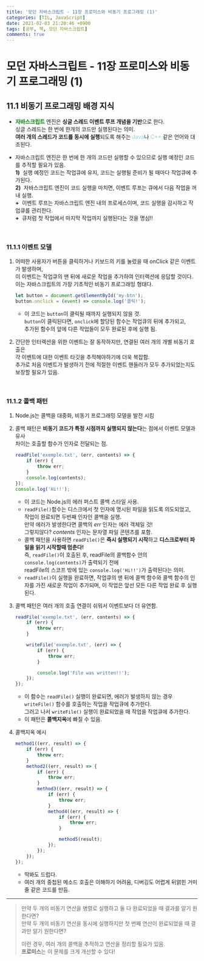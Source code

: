 ```yaml
---
title: '모던 자바스크립트 - 11장 프로미스와 비동기 프로그래밍 (1)'
categories: [TIL, JavaScript]
date: 2021-02-03 21:20:46 +0900
tags: [공부, 책, 모던 자바스크립트]
comments: true
---
```


# 모던 자바스크립트 - 11장 프로미스와 비동기 프로그래밍 (1)

## **11.1** 비동기 프로그래밍 배경 지식

-   <span style="color: green; font-weight: bold;">자바스크립트</span> 엔진은 **싱글 스레드 이벤트 루프 개념을 기반**으로 한다.  
     싱글 스레드는 한 번에 한개의 코드만 실행된다는 의미.  
     **여러 개의 스레드가 코드를 동시에 실행**되도록 해주는 <span style="color: skyblue;">Java</span>나 <span style="color: skyblue;">C++</span> 같은 언어와 대조된다.

-   자바스크립트 엔진은 한 번에 한 개의 코드만 실행할 수 있으므로 실행 예정인 코드를 추적할 필요가 있음.  
     **1)**&nbsp; 실행 예정인 코드는 작업큐에 유지, 코드는 실행될 준비가 될 때마다 작업큐에 추가된다.  
     **2)**&nbsp; 자바스크립트 엔진이 코드 실행을 마치면, 이벤트 루프는 큐에서 다음 작업을 꺼내 실행.  
     **+**&nbsp; 이벤트 루프는 자바스크립트 엔진 내의 프로세스이며, 코드 실행을 감시하고 작업큐를 관리한다.  
     **+**&nbsp; 큐처럼 첫 작업에서 마지막 작업까지 실행된다는 것을 명심!!

</br>

### **11.1.1** 이벤트 모델

1.  어떠한 사용자가 버튼을 클릭하거나 키보드의 키를 눌렀을 때 onClick 같은 이벤트가 발생하며,  
    이 이벤트는 작업큐의 맨 뒤에 새로운 작업을 추가하여 인터랙션에 응답할 것이다.  
    이는 자바스크립트의 가장 기초적인 비동기 프로그래밍 형태다.

    ```js
    let button = document.getElementById('my-btn');
    button.onclick = (event) => console.log('클릭!');
    ```

    -   이 코드는 `button`이 클릭될 때까지 실행되지 않을 것.  
        `button`이 클릭된다면, `onclick`에 할당된 함수는 작업큐의 뒤에 추가되고,  
        추가된 함수의 앞에 다른 작업들이 모두 완료된 후에 실행 됨.

2.  간단한 인터렉션을 위한 이벤트는 잘 동작하지만, 연결된 여러 개의 개별 비동기 호출은  
    각 이벤트에 대한 이벤트 타깃을 추적해야하기에 더욱 복잡함.  
    추가로 처음 이벤트가 발생하기 전에 적절한 이벤트 핸들러가 모두 추가되었는지도 보장할 필요가 있음.

<br/>

### **11.1.2** 콜백 패턴

1. Node.js는 콜백을 대중화, 비동기 프로그래밍 모델을 발전 시킴
2. 콜백 패턴은 **비동기 코드가 특정 시점까지 실행되지 않는다**는 점에서 이벤트 모델과 유사  
   차이는 호출할 함수가 인자로 전달되는 점.
    ```js
    readFile('exemple.txt', (err, contents) => {
        if (err) {
            throw err;
        }
        console.log(contents);
    });
    console.log('Hi!!');
    ```
    - 이 코드는 Node.js의 에러 퍼스트 콜백 스타일 사용.
    - `readFile()`함수는 디스크에서 첫 인자에 명시된 파일을 읽도록 의도되었고,  
       작업이 완료되면 두번째 인자인 콜백을 실행.  
       만약 에러가 발생한다면 콜백의 _err_ 인자는 에러 객체일 것!  
       그렇지않다? _contents_ 인자는 문자열 파일 콘텐츠를 포함.
    - 콜백 패턴을 사용하면 `readFile()`은 **즉시 실행되기 시작**하고 **디스크로부터 파일을 읽기 시작할때 멈춘다!**  
       즉, `readFile()`이 호출된 후, readFile의 콜백함수 안의 `console.log(contents)`가 출력되기 전에  
       readFile의 스코프 밖에 있는 `console.log('Hi!!')`가 출력된다는 의미.
    - `readFile()`이 실행을 완료하면, 작업큐의 맨 뒤에 콜백 함수와 콜백 함수의 인자를 가진 새로운 작업이 추가되며,
      이 작업은 앞선 모든 다른 작업 완료 후 실행된다.
3. 콜백 패턴은 여러 개의 호출 연결이 쉬워서 이벤트보다 더 유연함.

    ```js
    readFile('exemple.txt', (err, contents) => {
        if (err) {
            throw err;
        }

        writeFile('exemple.txt', (err) => {
            if (err) {
                throw err;
            }

            console.log('File was written!!');
        });
    });
    ```

    - 이 함수는 `readFile()` 실행이 완료되면, 에러가 발생하지 않는 경우 `writeFile()` 함수를 호출하는 작업을 작업큐에 추가한다.  
       그러고 나서 `writeFile()` 실행이 완료되었을 때 작업을 작업큐에 추가한다.
    - 이 패턴은 **콜백지옥**에 빠질 수 있음.

4. 콜백지옥 예시
    ```js
    method1((err, result) => {
        if (err) {
            throw err;
        }
        method2((err, result) => {
            if (err) {
                throw err;
            }
            method3((err, result) => {
                if (err) {
                    throw err;
                }
                method4((err, result) => {
                    if (err) {
                        throw err;
                    }

                    method5(result);
                });
            });
        });
    });
    ```
    - 딱봐도 드럽다.
    - 여러 개의 중첩된 메소드 호출은 이해하기 어려움, 디버깅도 어렵게 뒤얽힌 거미줄 같은 코드를 만듬.

<hr/>

> 만약 두 개의 비동기 연산을 병렬로 실행하고 둘 다 완료되었을 때 결과를 알기 원한다면?   
> 만약 두 개의 비동기 연산을 동시에 실행하지만 첫 번째 연산이 완료되었을 때 결과만 알기 원한다면?    
>   
> 이런 경우, 여러 개의 콜백을 추적하고 연산을 정리할 필요가 있음.    
> **프로미스**는 이 문제를 크게 개선할 수 있다!
